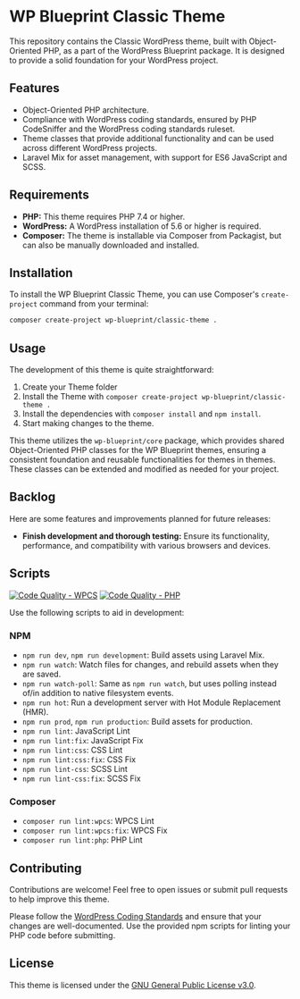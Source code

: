 # WP Blueprint Classic Theme

This repository contains the Classic WordPress theme, built with Object-Oriented PHP, as a part of the WordPress Blueprint package. It is designed to provide a solid foundation for your WordPress project.

## Features

- Object-Oriented PHP architecture.
- Compliance with WordPress coding standards, ensured by PHP CodeSniffer and the WordPress coding standards ruleset.
- Theme classes that provide additional functionality and can be used across different WordPress projects.
- Laravel Mix for asset management, with support for ES6 JavaScript and SCSS.

## Requirements

- **PHP:** This theme requires PHP 7.4 or higher.
- **WordPress:** A WordPress installation of 5.6 or higher is required.
- **Composer:** The theme is installable via Composer from Packagist, but can also be manually downloaded and installed.

## Installation

To install the WP Blueprint Classic Theme, you can use Composer's `create-project` command from your terminal:

```sh
composer create-project wp-blueprint/classic-theme .
```

## Usage

The development of this theme is quite straightforward:

1. Create your Theme folder
2. Install the Theme with `composer create-project wp-blueprint/classic-theme .`
3. Install the dependencies with `composer install` and `npm install`.
4. Start making changes to the theme.

This theme utilizes the `wp-blueprint/core` package, which provides shared Object-Oriented PHP classes for the WP Blueprint themes, ensuring a consistent foundation and reusable functionalities for themes in themes. These classes can be extended and modified as needed for your project.

## Backlog

Here are some features and improvements planned for future releases:

- **Finish development and thorough testing:** Ensure its functionality, performance, and compatibility with various browsers and devices.

## Scripts

[![Code Quality - WPCS](https://github.com/WP-Blueprint/WP-Blueprint-Theme/actions/workflows/lint-wpcs.yml/badge.svg)](https://github.com/WP-Blueprint/WP-Blueprint-Theme/actions/workflows/lint-wpcs.yml) [![Code Quality - PHP](https://github.com/WP-Blueprint/WP-Blueprint-Theme/actions/workflows/lint-php.yml/badge.svg)](https://github.com/WP-Blueprint/WP-Blueprint-Theme/actions/workflows/lint-php.yml)

Use the following scripts to aid in development:

### NPM

- `npm run dev`, `npm run development`: Build assets using Laravel Mix.
- `npm run watch`: Watch files for changes, and rebuild assets when they are saved.
- `npm run watch-poll`: Same as `npm run watch`, but uses polling instead of/in addition to native filesystem events.
- `npm run hot`: Run a development server with Hot Module Replacement (HMR).
- `npm run prod`, `npm run production`: Build assets for production.
- `npm run lint`: JavaScript Lint
- `npm run lint:fix`: JavaScript Fix
- `npm run lint:css`: CSS Lint
- `npm run lint:css:fix`: CSS Fix
- `npm run lint-css`: SCSS Lint
- `npm run lint-css:fix`: SCSS Fix

### Composer

- `composer run lint:wpcs`: WPCS Lint
- `composer run lint:wpcs:fix`: WPCS Fix
- `composer run lint:php`: PHP Lint

## Contributing

Contributions are welcome! Feel free to open issues or submit pull requests to help improve this theme.

Please follow the [WordPress Coding Standards](https://developer.wordpress.org/coding-standards/wordpress-coding-standards/) and ensure that your changes are well-documented. Use the provided npm scripts for linting your PHP code before submitting.

## License

This theme is licensed under the [GNU General Public License v3.0](https://www.gnu.org/licenses/gpl-3.0).
